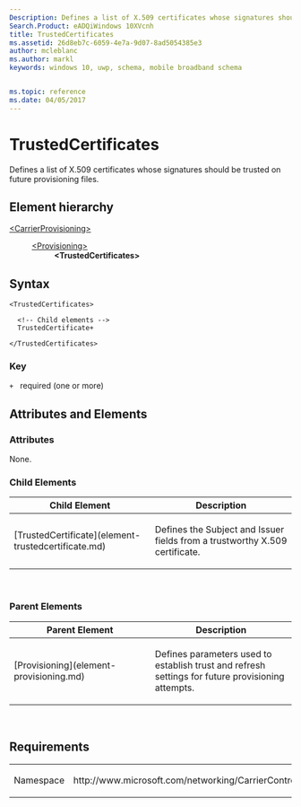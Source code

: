 ```yaml
---
Description: Defines a list of X.509 certificates whose signatures should be trusted on future provisioning files.
Search.Product: eADQiWindows 10XVcnh
title: TrustedCertificates
ms.assetid: 26d8eb7c-6059-4e7a-9d07-8ad5054385e3
author: mcleblanc
ms.author: markl
keywords: windows 10, uwp, schema, mobile broadband schema


ms.topic: reference
ms.date: 04/05/2017
---
```


# TrustedCertificates


Defines a list of X.509 certificates whose signatures should be trusted on future provisioning files.

## Element hierarchy

<dl>
<dt><a href="element-carrierprovisioning.md">&lt;CarrierProvisioning&gt;</a></dt>
<dd>
<dl>
<dt><a href="element-provisioning.md">&lt;Provisioning&gt;</a></dt>
<dd><b>&lt;TrustedCertificates&gt;</b></dd>
</dl>
</dd>
</dl>

## Syntax

``` syntax
<TrustedCertificates>

  <!-- Child elements -->
  TrustedCertificate+

</TrustedCertificates>
```

### Key

`+`   required (one or more)

## Attributes and Elements


### Attributes

None.

### Child Elements

<table>
<colgroup>
<col width="50%" />
<col width="50%" />
</colgroup>
<thead>
<tr class="header">
<th>Child Element</th>
<th>Description</th>
</tr>
</thead>
<tbody>
<tr class="odd">
<td>[TrustedCertificate](element-trustedcertificate.md)</td>
<td><p>Defines the Subject and Issuer fields from a trustworthy X.509 certificate.</p></td>
</tr>
</tbody>
</table>

 

### Parent Elements

<table>
<colgroup>
<col width="50%" />
<col width="50%" />
</colgroup>
<thead>
<tr class="header">
<th>Parent Element</th>
<th>Description</th>
</tr>
</thead>
<tbody>
<tr class="odd">
<td>[Provisioning](element-provisioning.md)</td>
<td><p>Defines parameters used to establish trust and refresh settings for future provisioning attempts.</p></td>
</tr>
</tbody>
</table>

 

## Requirements

<table>
<colgroup>
<col width="50%" />
<col width="50%" />
</colgroup>
<tbody>
<tr class="odd">
<td><p>Namespace</p></td>
<td><p>http://www.microsoft.com/networking/CarrierControl/v1</p></td>
</tr>
</tbody>
</table>

 

 



